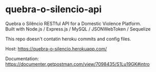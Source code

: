 # quebra-o-silencio-api
Quebra o Silêncio RESTful API for a Domestic Violence Platform.  
Built with Node.js / Express.js / MySQL / JSONWebToken / Sequelize  
  
This repo doesn't contatin heroku commits and config files.  
  

  
Host: https://quebra-o-silencio.herokuapp.com/

Documentation: https://documenter.getpostman.com/view/7098435/S1Lu19GK#intro
